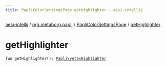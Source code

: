 ```yaml
---
title: PapljColorSettingsPage.getHighlighter - aesi-intellij
---
```


[aesi-intellij](../../index.html) / [org.metaborg.paplj](../index.html) / [PapljColorSettingsPage](index.html) / [getHighlighter](.)

# getHighlighter

`fun getHighlighter(): `[`PapljSyntaxHighlighter`](../../org.metaborg.paplj.lexer/-paplj-syntax-highlighter/index.html)
